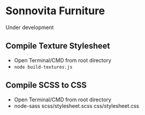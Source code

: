 # Sonnovita Furniture

Under development

## Compile Texture Stylesheet
- Open Terminal/CMD from root directory
- `node build-textures.js`

## Compile SCSS to CSS

- Open Terminal/CMD from root directory
- node-sass scss/stylesheet.scss css/stylesheet.css
